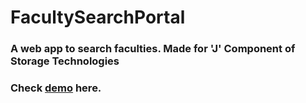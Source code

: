 # FacultySearchPortal
### A web app to search faculties. Made for 'J' Component of Storage Technologies
### Check <a href="https://vinitshahdeo.github.io/FacultySearchPortal/">demo</a> here.
